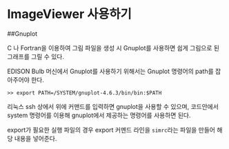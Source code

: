 # ImageViewer 사용하기


##Gnuplot 

C 나 Fortran을 이용하여 그림 파일을 생성 시 Gnuplot를 사용하면 쉽게 그림으로 된 그래프를 그릴 수 있다. 

EDISON Bulb 머신에서 Gnuplot를 사용하기 위해서는 Gnuplot 명령어의 path를 잡아주어야 한다. 

``` 
>> export PATH=/SYSTEM/gnuplot-4.6.3/bin/bin:$PATH
```
리눅스 ssh 상에서 위에 커맨드를 입력하면 gnuplot을 사용할 수 있으며, 코드안에서 system 명령어를 이용해 gnuplot에서 제공하는 명령어를 사용하면 된다. 

export가 필요한 실행 파일의 경우 export 커멘드 라인을 ```simrc```라는 파일을 만들어  해당 내용을 넣어준다.


